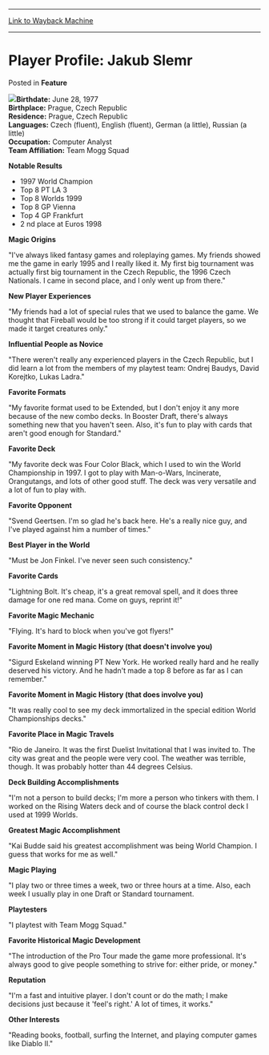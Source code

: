 
---
[Link to Wayback Machine](https://web.archive.org/web/20171029160527/https://magic.wizards.com/en/articles/archive/feature/player-profile-jakub-slemr-2000-01-01)

[_metadata_:wayback_url]:- "https://magic.wizards.com/en/articles/archive/feature/player-profile-jakub-slemr-2000-01-01"
[_metadata_:wayback_raw_url]:- "https://web.archive.org/web/20171029160527id_/https://magic.wizards.com/en/articles/archive/feature/player-profile-jakub-slemr-2000-01-01"
[_metadata_:wayback_capture_timestamp]:- "2017-10-29 16:05:27+00:00"
[_metadata_:publish_date]:- "2000-01-01"
[_metadata_:description]:- "Birthdate: June 28, 1977Birthplace: Prague, Czech RepublicResidence: Prague, Czech RepublicLanguages: Czech (fluent), English (fluent), German (a little), Russian (a little)Occupation: Computer AnalystTeam Affiliation: Team Mogg Squad Notable Results"
[_metadata_:generator]:- "Drupal 7 (http://drupal.org)"
---


Player Profile: Jakub Slemr
===========================



 Posted in **Feature**












![](https://media.magic.wizards.com/image_legacy_migration/sideboard/EURO00/Images/255.JPG)**Birthdate:** June 28, 1977  
**Birthplace:** Prague, Czech Republic  
**Residence:** Prague, Czech Republic  
**Languages:**  Czech (fluent), English (fluent), German (a little), Russian (a little)  
**Occupation:**  Computer Analyst  
**Team Affiliation:**  Team Mogg Squad


**Notable Results**


* 1997 World Champion
* Top 8 PT LA 3
* Top 8 Worlds 1999
* Top 8 GP Vienna
* Top 4 GP Frankfurt
* 2 nd place at Euros 1998

**Magic Origins**


"I've always liked fantasy games and roleplaying games. My friends showed me the game in early 1995 and I really liked it. My first big tournament was actually first big tournament in the Czech Republic, the 1996 Czech Nationals. I came in second place, and I only went up from there."


**New Player Experiences**


"My friends had a lot of special rules that we used to balance the game. We thought that Fireball would be too strong if it could target players, so we made it target creatures only."


**Influential People as Novice**


"There weren't really any experienced players in the Czech Republic, but I did learn a lot from the members of my playtest team: Ondrej Baudys, David Korejtko, Lukas Ladra."


**Favorite Formats**


"My favorite format used to be Extended, but I don't enjoy it any more because of the new combo decks. In Booster Draft, there's always something new that you haven't seen. Also, it's fun to play with cards that aren't good enough for Standard."


**Favorite Deck**


"My favorite deck was Four Color Black, which I used to win the World Championship in 1997. I got to play with Man-o-Wars, Incinerate, Orangutangs, and lots of other good stuff. The deck was very versatile and a lot of fun to play with.


**Favorite Opponent**


"Svend Geertsen. I'm so glad he's back here. He's a really nice guy, and I've played against him a number of times."


**Best Player in the World**


"Must be Jon Finkel. I've never seen such consistency."


**Favorite Cards**


"Lightning Bolt. It's cheap, it's a great removal spell, and it does three damage for one red mana. Come on guys, reprint it!"


**Favorite Magic Mechanic**


"Flying. It's hard to block when you've got flyers!"


**Favorite Moment in Magic History (that doesn't involve you)**


"Sigurd Eskeland winning PT New York. He worked really hard and he really deserved his victory. And he hadn't made a top 8 before as far as I can remember."


**Favorite Moment in Magic History (that does involve you)**


"It was really cool to see my deck immortalized in the special edition World Championships decks."


**Favorite Place in Magic Travels**


"Rio de Janeiro. It was the first Duelist Invitational that I was invited to. The city was great and the people were very cool. The weather was terrible, though. It was probably hotter than 44 degrees Celsius.


**Deck Building Accomplishments**


"I'm not a person to build decks; I'm more a person who tinkers with them. I worked on the Rising Waters deck and of course the black control deck I used at 1999 Worlds.


**Greatest Magic Accomplishment**


"Kai Budde said his greatest accomplishment was being World Champion. I guess that works for me as well."


**Magic Playing**


"I play two or three times a week, two or three hours at a time. Also, each week I usually play in one Draft or Standard tournament.


**Playtesters**


"I playtest with Team Mogg Squad."


**Favorite Historical Magic Development**


"The introduction of the Pro Tour made the game more professional. It's always good to give people something to strive for: either pride, or money."


**Reputation**


"I'm a fast and intuitive player. I don't count or do the math; I make decisions just because it 'feel's right.' A lot of times, it works."


**Other Interests**


"Reading books, football, surfing the Internet, and playing computer games like Diablo II."









